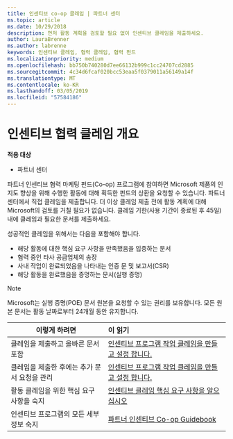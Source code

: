 ```yaml
---
title: 인센티브 co-op 클레임 | 파트너 센터
ms.topic: article
ms.date: 10/29/2018
description: 먼저 활동 계획을 검토할 필요 없이 인센티브 클레임을 제출하세요.
author: LauraBrenner
ms.author: labrenne
keywords: 인센티브 클레임, 협력 클레임, 협력 펀드
ms.localizationpriority: medium
ms.openlocfilehash: bb750b740280d7ee66132b999c1cc24707cd2885
ms.sourcegitcommit: 4c34d6fcaf020bcc53eaa5f0379011a56149a14f
ms.translationtype: MT
ms.contentlocale: ko-KR
ms.lasthandoff: 03/05/2019
ms.locfileid: "57584186"
---
```

# <a name="incentives-co-op-claims-overview"></a>인센티브 협력 클레임 개요

**적용 대상**

- 파트너 센터

파트너 인센티브 협력 마케팅 펀드(Co-op) 프로그램에 참여하면 Microsoft 제품의 인지도 향상을 위해 수행한 활동에 대해 획득한 펀드의 상환을 요청할 수 있습니다. 파트너 센터에서 직접 클레임을 제출합니다. 더 이상 클레임 제출 전에 활동 계획에 대해 Microsoft의 검토를 거칠 필요가 없습니다. 클레임 기한(사용 기간이 종료된 후 45일) 내에 클레임과 필요한 문서를 제출하세요. 

성공적인 클레임을 위해서는 다음을 포함해야 합니다.

- 해당 활동에 대한 핵심 요구 사항을 만족했음을 입증하는 문서
- 협력 중인 타사 공급업체의 송장
- 사내 작업이 완료되었음을 나타내는 인증 문 및 보고서(CSR)
- 해당 활동을 완료했음을 증명하는 문서(실행 증명) 

>[!NOTE]
>Microsoft는 실행 증명(POE) 문서 원본을 요청할 수 있는 권리를 보유합니다. 모든 원본 문서는 활동 날짜로부터 24개월 동안 유지합니다. 

|**이렇게 하려면**   |**이 읽기**   |
|-----------------|:--------------------------------------|
|클레임을 제출하고 올바른 문서 포함|[인센티브 프로그램 작업 클레임을 만들고 설정 합니다.](create-incentives-claims.md)|
|클레임을 제출한 후에는 추가 문서 요청을 관리|[인센티브 프로그램 작업 클레임을 만들고 설정 합니다.](create-incentives-claims.md)  |
|활동 클레임을 위한 핵심 요구 사항을 숙지|[인센티브 클레임 핵심 요구 사항을 알으십시오](core-requirements.md)   |
|인센티브 프로그램의 모든 세부 정보 숙지|[파트너 인센티브 Co-op Guidebook](https://assets.microsoft.com/coop-guidebook.pdf)
                                                                                 
                                   